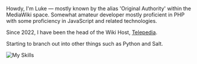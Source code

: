Howdy, I'm Luke — mostly known by the alias 'Original Authority' within the MediaWiki space. Somewhat amateur developer mostly proficient in PHP with some proficiency in JavaScript and related technologies.

Since 2022, I have been the head of the Wiki Host, [Telepedia](https://meta.telepedia.net/wiki/Telepedia_Meta_Wiki).

Starting to branch out into other things such as Python and Salt.

![My Skills](https://skillicons.dev/icons?i=php,js,jquery,html,css,redis)